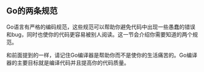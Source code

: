 ## Go的两条规范

Go语言有严格的编码规范，这些规范可以帮助你避免代码中出现一些愚蠢的错误和bug，同时也使你的代码更容易被别人阅读。这一节会介绍你需要知道的两个规范。

和前面提到的一样，请记住Go编译器是帮助你而不是使你的生活痛苦的。Go编译器的主要目标就是编译代码并且提高你的代码质量。